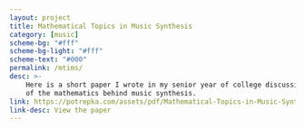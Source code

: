 ```yaml
---
layout: project
title: Mathematical Topics in Music Synthesis
category: [music]
scheme-bg: "#fff"
scheme-bg-light: "#fff"
scheme-text: "#000"
permalink: /mtims/
desc: >-
    Here is a short paper I wrote in my senior year of college discussing some
    of the mathematics behind music synthesis.
link: https://potrepka.com/assets/pdf/Mathematical-Topics-in-Music-Synthesis.pdf
link-desc: View the paper
---
```

